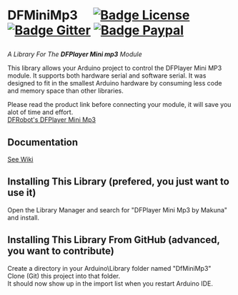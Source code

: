 
<h1>

DFMiniMp3 
[![Badge License]][License] 
[![Badge Gitter]][Gitter]
[![Badge Paypal]][Paypal]

</h1>

*A Library For The **DFPlayer Mini mp3** Module*


This library allows your Arduino project to control the DFPlayer Mini MP3 module.  It supports both hardware serial and software serial.  It was designed to fit in the smallest Arduino hardware by consuming less code and memory space than other libraries.   

Please read the product link before connecting your module, it will save you alot of time and effort.  
[DFRobot's DFPlayer Mini Mp3][Product]

## Documentation
[See Wiki][Wiki]

## Installing This Library (prefered, you just want to use it)  
Open the Library Manager and search for "DFPlayer Mini Mp3 by Makuna" and install.

## Installing This Library From GitHub (advanced, you want to contribute)  
Create a directory in your Arduino\Library folder named "DfMiniMp3"  
Clone (Git) this project into that folder.  
It should now show up in the import list when you restart Arduino IDE.  


<!----------------------------------------------------------------------------->

[Badge License]: https://img.shields.io/badge/License-LGPL_v3-blue.svg?style=for-the-badge
[Badge Gitter]: https://img.shields.io/badge/Gitter-46BC99?style=for-the-badge&logo=gitter&logoColor=white
[Badge Paypal]: https://img.shields.io/badge/PayPal-00457C?style=for-the-badge&logo=paypal&logoColor=white

[Gitter]: https://gitter.im/DFMiniMp3/Lobby?utm_source=badge&utm_medium=badge&utm_campaign=pr-badge&utm_content=badge
[Paypal]: https://www.paypal.com/cgi-bin/webscr?cmd=_s-xclick&hosted_button_id=6AA97KE54UJR4

[Product]: http://www.dfrobot.com/wiki/index.php/DFPlayer_Mini_SKU:DFR0299
[Wiki]: https://github.com/Makuna/DFMiniMp3/wiki

[License]: COPYING


